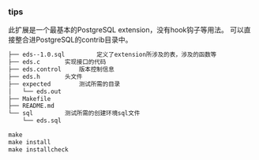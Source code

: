 ### tips

此扩展是一个最基本的PostgreSQL extension，没有hook钩子等用法。
可以直接整合进PostgreSQL的contrib目录中。
```txt
├── eds--1.0.sql         定义了extension所涉及的表，涉及的函数等
├── eds.c		实现接口的代码
├── eds.control		版本控制信息
├── eds.h		头文件
├── expected		测试所需的目录
│   └── eds.out
├── Makefile		
├── README.md	
└── sql			测试所需的创建环境sql文件
    └── eds.sql
```
```sql
make
make install
make installcheck
```
